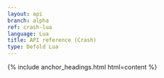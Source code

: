 ```yaml
---
layout: api
branch: alpha
ref: crash-lua
language: Lua
title: API reference (Crash)
type: Defold Lua
---
```

{% include anchor_headings.html html=content %}